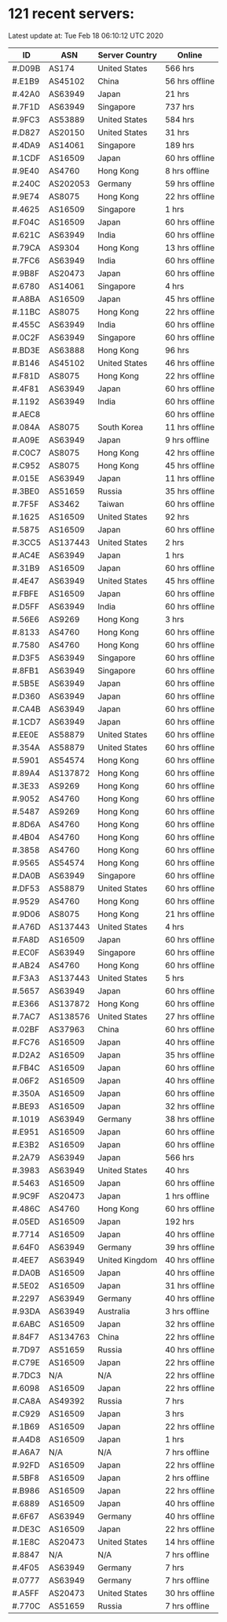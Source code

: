 # 121 recent servers:

Latest update at: Tue Feb 18 06:10:12 UTC 2020

| ID | ASN | Server Country | Online |
| -- | --- | -------------- | ------ |
| #.D09B | AS174 | United States | 566 hrs |
| #.E1B9 | AS45102 | China | 56 hrs offline |
| #.42A0 | AS63949 | Japan | 21 hrs |
| #.7F1D | AS63949 | Singapore | 737 hrs |
| #.9FC3 | AS53889 | United States | 584 hrs |
| #.D827 | AS20150 | United States | 31 hrs |
| #.4DA9 | AS14061 | Singapore | 189 hrs |
| #.1CDF | AS16509 | Japan | 60 hrs offline |
| #.9E40 | AS4760 | Hong Kong | 8 hrs offline |
| #.240C | AS202053 | Germany | 59 hrs offline |
| #.9E74 | AS8075 | Hong Kong | 22 hrs offline |
| #.4625 | AS16509 | Singapore | 1 hrs |
| #.F04C | AS16509 | Japan | 60 hrs offline |
| #.621C | AS63949 | India | 60 hrs offline |
| #.79CA | AS9304 | Hong Kong | 13 hrs offline |
| #.7FC6 | AS63949 | India | 60 hrs offline |
| #.9B8F | AS20473 | Japan | 60 hrs offline |
| #.6780 | AS14061 | Singapore | 4 hrs |
| #.A8BA | AS16509 | Japan | 45 hrs offline |
| #.11BC | AS8075 | Hong Kong | 22 hrs offline |
| #.455C | AS63949 | India | 60 hrs offline |
| #.0C2F | AS63949 | Singapore | 60 hrs offline |
| #.BD3E | AS63888 | Hong Kong | 96 hrs |
| #.B146 | AS45102 | United States | 46 hrs offline |
| #.F81D | AS8075 | Hong Kong | 22 hrs offline |
| #.4F81 | AS63949 | Japan | 60 hrs offline |
| #.1192 | AS63949 | India | 60 hrs offline |
| #.AEC8 |  |  | 60 hrs offline |
| #.084A | AS8075 | South Korea | 11 hrs offline |
| #.A09E | AS63949 | Japan | 9 hrs offline |
| #.C0C7 | AS8075 | Hong Kong | 42 hrs offline |
| #.C952 | AS8075 | Hong Kong | 45 hrs offline |
| #.015E | AS63949 | Japan | 11 hrs offline |
| #.3BE0 | AS51659 | Russia | 35 hrs offline |
| #.7F5F | AS3462 | Taiwan | 60 hrs offline |
| #.1625 | AS16509 | United States | 92 hrs |
| #.5875 | AS16509 | Japan | 60 hrs offline |
| #.3CC5 | AS137443 | United States | 2 hrs |
| #.AC4E | AS63949 | Japan | 1 hrs |
| #.31B9 | AS16509 | Japan | 60 hrs offline |
| #.4E47 | AS63949 | United States | 45 hrs offline |
| #.FBFE | AS16509 | Japan | 60 hrs offline |
| #.D5FF | AS63949 | India | 60 hrs offline |
| #.56E6 | AS9269 | Hong Kong | 3 hrs |
| #.8133 | AS4760 | Hong Kong | 60 hrs offline |
| #.7580 | AS4760 | Hong Kong | 60 hrs offline |
| #.D3F5 | AS63949 | Singapore | 60 hrs offline |
| #.8FB1 | AS63949 | Singapore | 60 hrs offline |
| #.5B5E | AS63949 | Japan | 60 hrs offline |
| #.D360 | AS63949 | Japan | 60 hrs offline |
| #.CA4B | AS63949 | Japan | 60 hrs offline |
| #.1CD7 | AS63949 | Japan | 60 hrs offline |
| #.EE0E | AS58879 | United States | 60 hrs offline |
| #.354A | AS58879 | United States | 60 hrs offline |
| #.5901 | AS54574 | Hong Kong | 60 hrs offline |
| #.89A4 | AS137872 | Hong Kong | 60 hrs offline |
| #.3E33 | AS9269 | Hong Kong | 60 hrs offline |
| #.9052 | AS4760 | Hong Kong | 60 hrs offline |
| #.5487 | AS9269 | Hong Kong | 60 hrs offline |
| #.8D6A | AS4760 | Hong Kong | 60 hrs offline |
| #.4B04 | AS4760 | Hong Kong | 60 hrs offline |
| #.3858 | AS4760 | Hong Kong | 60 hrs offline |
| #.9565 | AS54574 | Hong Kong | 60 hrs offline |
| #.DA0B | AS63949 | Singapore | 60 hrs offline |
| #.DF53 | AS58879 | United States | 60 hrs offline |
| #.9529 | AS4760 | Hong Kong | 60 hrs offline |
| #.9D06 | AS8075 | Hong Kong | 21 hrs offline |
| #.A76D | AS137443 | United States | 4 hrs |
| #.FA8D | AS16509 | Japan | 60 hrs offline |
| #.EC0F | AS63949 | Singapore | 60 hrs offline |
| #.AB24 | AS4760 | Hong Kong | 60 hrs offline |
| #.F3A3 | AS137443 | United States | 5 hrs |
| #.5657 | AS63949 | Japan | 60 hrs offline |
| #.E366 | AS137872 | Hong Kong | 60 hrs offline |
| #.7AC7 | AS138576 | United States | 27 hrs offline |
| #.02BF | AS37963 | China | 60 hrs offline |
| #.FC76 | AS16509 | Japan | 40 hrs offline |
| #.D2A2 | AS16509 | Japan | 35 hrs offline |
| #.FB4C | AS16509 | Japan | 60 hrs offline |
| #.06F2 | AS16509 | Japan | 40 hrs offline |
| #.350A | AS16509 | Japan | 60 hrs offline |
| #.BE93 | AS16509 | Japan | 32 hrs offline |
| #.1019 | AS63949 | Germany | 38 hrs offline |
| #.E951 | AS16509 | Japan | 60 hrs offline |
| #.E3B2 | AS16509 | Japan | 60 hrs offline |
| #.2A79 | AS63949 | Japan | 566 hrs |
| #.3983 | AS63949 | United States | 40 hrs |
| #.5463 | AS16509 | Japan | 60 hrs offline |
| #.9C9F | AS20473 | Japan | 1 hrs offline |
| #.486C | AS4760 | Hong Kong | 60 hrs offline |
| #.05ED | AS16509 | Japan | 192 hrs |
| #.7714 | AS16509 | Japan | 40 hrs offline |
| #.64F0 | AS63949 | Germany | 39 hrs offline |
| #.4EE7 | AS63949 | United Kingdom | 40 hrs offline |
| #.DA0B | AS16509 | Japan | 40 hrs offline |
| #.5E02 | AS16509 | Japan | 31 hrs offline |
| #.2297 | AS63949 | Germany | 40 hrs offline |
| #.93DA | AS63949 | Australia | 3 hrs offline |
| #.6ABC | AS16509 | Japan | 32 hrs offline |
| #.84F7 | AS134763 | China | 22 hrs offline |
| #.7D97 | AS51659 | Russia | 40 hrs offline |
| #.C79E | AS16509 | Japan | 22 hrs offline |
| #.7DC3 | N/A | N/A | 22 hrs offline |
| #.6098 | AS16509 | Japan | 22 hrs offline |
| #.CA8A | AS49392 | Russia | 7 hrs |
| #.C929 | AS16509 | Japan | 3 hrs |
| #.1B69 | AS16509 | Japan | 22 hrs offline |
| #.A4D8 | AS16509 | Japan | 1 hrs |
| #.A6A7 | N/A | N/A | 7 hrs offline |
| #.92FD | AS16509 | Japan | 22 hrs offline |
| #.5BF8 | AS16509 | Japan | 2 hrs offline |
| #.B986 | AS16509 | Japan | 22 hrs offline |
| #.6889 | AS16509 | Japan | 40 hrs offline |
| #.6F67 | AS63949 | Germany | 40 hrs offline |
| #.DE3C | AS16509 | Japan | 22 hrs offline |
| #.1E8C | AS20473 | United States | 14 hrs offline |
| #.8847 | N/A | N/A | 7 hrs offline |
| #.4F05 | AS63949 | Germany | 7 hrs |
| #.0777 | AS63949 | Germany | 7 hrs offline |
| #.A5FF | AS20473 | United States | 30 hrs offline |
| #.770C | AS51659 | Russia | 7 hrs offline |

